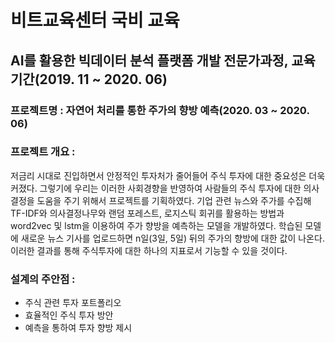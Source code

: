 # 비트교육센터 국비 교육
## AI를 활용한 빅데이터 분석 플랫폼 개발 전문가과정, 교육기간(2019. 11 ~ 2020. 06)

### 프로젝트명 : 자연어 처리를 통한 주가의 향방 예측(2020. 03 ~ 2020. 06)
### 프로젝트 개요 : 
저금리 시대로 진입하면서 안정적인 투자처가 줄어들어 주식 투자에 대한 중요성은 더욱 커졌다. 
그렇기에 우리는 이러한 사회경향을 반영하여 사람들의 주식 투자에 대한 의사결정을 도움을 주기 위해서 프로젝트를 기획하였다. 
기업 관련 뉴스와 주가를 수집해 TF-IDF와 의사결정나무와 랜덤 포레스트, 
로지스틱 회귀를 활용하는 방법과 word2vec 및 lstm을 이용하여 주가 향방을 예측하는 모델을 개발하였다. 
학습된 모델에 새로운 뉴스 기사를 업로드하면 n일(3일, 5일) 뒤의 주가의 향방에 대한 값이 나온다. 
이러한 결과를 통해 주식투자에 대한 하나의 지표로서 기능할 수 있을 것이다.

### 설계의 주안점 :
- 주식 관련 투자 포트폴리오
- 효율적인 주식 투자 방안
- 예측을 통하여 투자 향방 제시
